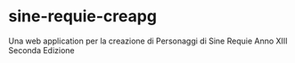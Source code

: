 # sine-requie-creapg
Una web application per la creazione di Personaggi di Sine Requie Anno XIII Seconda Edizione

